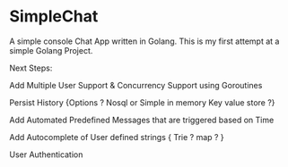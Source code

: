 # SimpleChat

A simple console Chat App written in Golang.
This is my first attempt at a simple Golang Project.

Next Steps:

Add Multiple User Support & Concurrency Support using Goroutines

Persist History  {Options ? Nosql or Simple in memory Key value store ?}

Add Automated Predefined Messages that are triggered based on Time

Add Autocomplete of User defined strings { Trie ? map ? } 

User Authentication 
